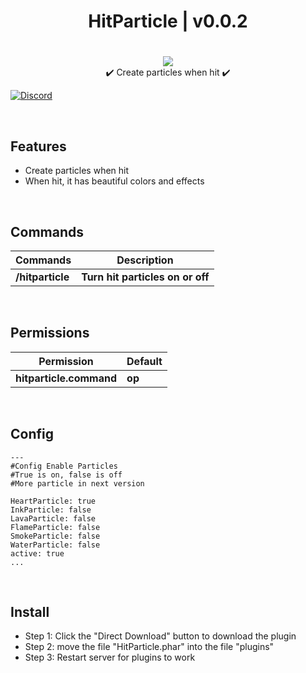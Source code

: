 <div align="center">
<h1>HitParticle | v0.0.2<h1>
</div>
<p align="center">
<a href="https://poggit.pmmp.io/p/HitParticle"><img src="https://poggit.pmmp.io/shield.state/HitParticle">
</a>
<br>
✔️ Create particles when hit ✔️


[![Discord](https://img.shields.io/discord/965662639168569394.svg?label=&logo=discord&logoColor=ffffff&color=7389D8&labelColor=6A7EC2)](https://discord.gg/34PC5u9W)
</p>

<br>

## Features
- Create particles when hit
- When hit, it has beautiful colors and effects

<br>

## Commands
| **Commands** | **Description** |
| --- | --- |
| **/hitparticle** | **Turn hit particles on or off** |

<br>

## Permissions
| **Permission** | **Default** |
| --- | --- |
| **hitparticle.command** | **op** |
	
<br>

## Config
```
---
#Config Enable Particles
#True is on, false is off
#More particle in next version

HeartParticle: true
InkParticle: false
LavaParticle: false
FlameParticle: false
SmokeParticle: false
WaterParticle: false
active: true
...
```

<br>

## Install
- Step 1: Click the "Direct Download" button to download the plugin
- Step 2: move the file "HitParticle.phar" into the file "plugins"
- Step 3: Restart server for plugins to work
